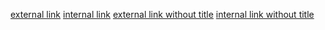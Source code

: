 [external link](https://example.com "title")
[internal link](wiki:syntax "title")
[external link without title](https://example.com)
[internal link without title](wiki:syntax)
